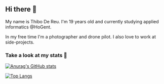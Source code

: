 ## Hi there 👋

My name is Thibo De Reu. I'm 19 years old and currently studying applied informatics @HoGent.

In my free time I'm a photographer and drone pilot. I also love to work at side-projects.

### Take a look at my stats 👀
[![Anurag's GitHub stats](https://github-readme-stats.vercel.app/api?username=TDeReu&show_icons=true&theme=tokyonight)](https://github.com/anuraghazra/github-readme-stats)

[![Top Langs](https://github-readme-stats.vercel.app/api/top-langs/?username=TDeReu&layout=compact&theme=tokyonight)](https://github.com/anuraghazra/github-readme-stats)

